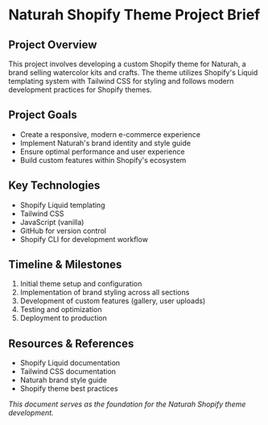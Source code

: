 # Naturah Shopify Theme Project Brief

## Project Overview
This project involves developing a custom Shopify theme for Naturah, a brand selling watercolor kits and crafts. The theme utilizes Shopify's Liquid templating system with Tailwind CSS for styling and follows modern development practices for Shopify themes.

## Project Goals
- Create a responsive, modern e-commerce experience
- Implement Naturah's brand identity and style guide
- Ensure optimal performance and user experience
- Build custom features within Shopify's ecosystem

## Key Technologies
- Shopify Liquid templating
- Tailwind CSS
- JavaScript (vanilla)
- GitHub for version control
- Shopify CLI for development workflow

## Timeline & Milestones
1. Initial theme setup and configuration
2. Implementation of brand styling across all sections
3. Development of custom features (gallery, user uploads)
4. Testing and optimization
5. Deployment to production

## Resources & References
- Shopify Liquid documentation
- Tailwind CSS documentation
- Naturah brand style guide
- Shopify theme best practices

*This document serves as the foundation for the Naturah Shopify theme development.* 